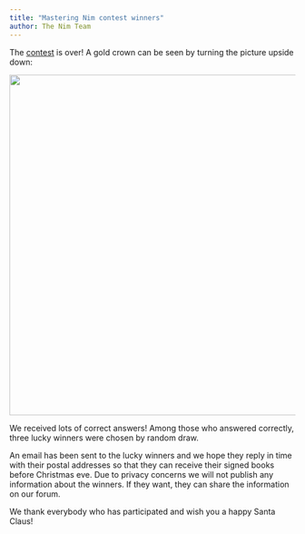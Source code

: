 ```yaml
---
title: "Mastering Nim contest winners"
author: The Nim Team
---
```


The [contest](https://nim-lang.org/blog/2023/09/19/mastering-nim.html) is over!
A gold crown can be seen by turning the picture upside down:

<p style="text-align: center;">
  <img width="auto" height="600" src="{{ site.url }}{{ site.baseurl }}/assets/img/contest_image.png">
</p>


We received lots of correct answers!
Among those who answered correctly, three lucky winners were chosen by random draw.

An email has been sent to the lucky winners and we hope they reply in time with their postal addresses so that they can receive their signed books before Christmas eve. 
Due to privacy concerns we will not publish any information about the winners.
If they want, they can share the information on our forum.

We thank everybody who has participated and wish you a happy Santa Claus!


